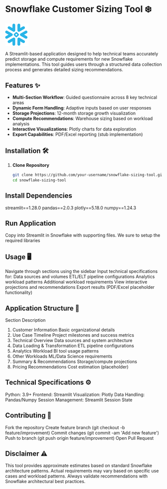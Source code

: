 # Snowflake Customer Sizing Tool ❄️

<img src="Snowflake.svg" width="75">

A Streamlit-based application designed to help technical teams accurately predict storage and compute requirements for new Snowflake implementations. This tool guides users through a structured data collection process and generates detailed sizing recommendations.

## Features ✨

- **Multi-Section Workflow**: Guided questionnaire across 8 key technical areas
- **Dynamic Form Handling**: Adaptive inputs based on user responses
- **Storage Projections**: 12-month storage growth visualization
- **Compute Recommendations**: Warehouse sizing based on workload analysis
- **Interactive Visualizations**: Plotly charts for data exploration
- **Export Capabilities**: PDF/Excel reporting (stub implementation)

## Installation 🛠️

1. **Clone Repository**
   ```bash
   git clone https://github.com/your-username/snowflake-sizing-tool.git
   cd snowflake-sizing-tool

## Install Dependencies

streamlit==1.28.0
pandas==2.0.3
plotly==5.18.0
numpy==1.24.3

## Run Application

Copy into Streamlit in Snowflake with supporting files.  We sure to setup the required libraries

## Usage 🖥️
Navigate through sections using the sidebar
Input technical specifications for:
Data sources and volumes
ETL/ELT pipeline configurations
Analytics workload patterns
Additional workload requirements
View interactive projections and recommendations
Export results (PDF/Excel placeholder functionality)

## Application Structure 📂
Section	Description
1. Customer Information	Basic organizational details
2. Use Case Timeline	Project milestones and success metrics
3. Technical Overview	Data sources and system architecture
4. Data Loading & Transformation	ETL pipeline configurations
5. Analytics Workload	BI tool usage patterns
6. Other Workloads	ML/Data Science requirements
7. Summary & Recommendations	Storage/compute projections
8. Pricing Recommendations	Cost estimation (placeholder)

## Technical Specifications ⚙️
Python: 3.9+
Frontend: Streamlit
Visualization: Plotly
Data Handling: Pandas/Numpy
Session Management: Streamlit Session State

## Contributing 🤝
Fork the repository
Create feature branch (git checkout -b feature/improvement)
Commit changes (git commit -am 'Add new feature')
Push to branch (git push origin feature/improvement)
Open Pull Request
## Disclaimer ⚠️
This tool provides approximate estimates based on standard Snowflake architecture patterns. Actual requirements may vary based on specific use cases and workload patterns. Always validate recommendations with Snowflake architectural best practices.
